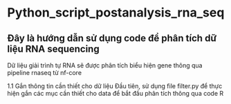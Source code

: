 # Python_script_postanalysis_rna_seq
## Đây là hướng dẫn sử dụng code để phân tích dữ liệu RNA sequencing
Dữ liệu giải trình tự RNA sẽ được phân tích biểu hiện gene thông qua pipeline rnaseq từ nf-core

1.1 Gắn thông tin cần thiết cho dữ liệu
Đầu tiên, sử dụng file filter.py để thực hiện gắn các mục cần thiết cho data để bắt đầu phân tích thông qua code R